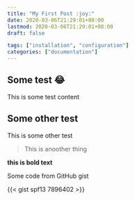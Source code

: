 ```yaml
---
title: "My First Post :joy:"
date: 2020-03-06T21:29:01+08:00
lastmod: 2020-03-06T21:29:01+08:00
draft: false

tags: ["installation", "configuration"]
categories: ["documentation"]
---
```



## Some test :joy:
This is some test content

## Some other test
This is some other test

> This is anoother thing

**this is bold text**

Some code from GitHub gist

{{< gist spf13 7896402 >}}


